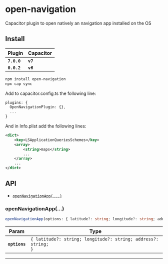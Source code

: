 # open-navigation

Capacitor plugin to open natively an navigation app installed on the OS

## Install

| Plugin      | Capacitor |
|-------------|-----------|
| **`7.0.0`** | **`v7`**  |
| **`0.0.2`** | **`v6`**  |

```bash
npm install open-navigation
npx cap sync
```

Add to capacitor.config.ts the following line:

```typescript
plugins: {
  OpenNavigationPlugin: {},
  ...
}
```

And in Info.plist add the following lines:

```xml
<dict>
    <key>LSApplicationQueriesSchemes</key>
    <array>
        <string>maps</string>
        ...
    </array>
    ...
</dict>
```

## API

<docgen-index>

* [`openNavigationApp(...)`](#opennavigationapp)

</docgen-index>

<docgen-api>
<!--Update the source file JSDoc comments and rerun docgen to update the docs below-->

### openNavigationApp(...)

```typescript
openNavigationApp(options: { latitude?: string; longitude?: string; address?: string; }) => Promise<void>
```

| Param         | Type                                                                      |
| ------------- | ------------------------------------------------------------------------- |
| **`options`** | <code>{ latitude?: string; longitude?: string; address?: string; }</code> |

--------------------

</docgen-api>
